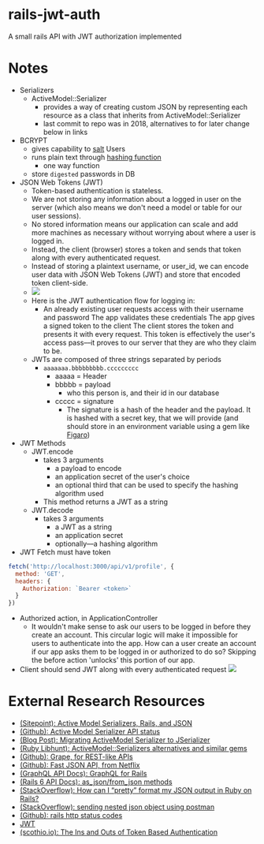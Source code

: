 # rails-jwt-auth
A small rails API with JWT authorization implemented 


# Notes
* Serializers
  * ActiveModel::Serializer
    * provides a way of creating custom JSON by representing each resource as a class that inherits from ActiveModel::Serializer
    * last commit to repo was in 2018, alternatives to for later change below in links
* BCRYPT
  * gives capability to [salt](https://en.wikipedia.org/wiki/Salt_(cryptography)) Users
  * runs plain text through [hashing function](https://en.wikipedia.org/wiki/Cryptographic_hash_function)
    * one way function
  * store `digested` passwords in DB
* JSON Web Tokens (JWT)
  * Token-based authentication is stateless.
  *  We are not storing any information about a logged in user on the server (which also means we don't need a model or table for our user sessions).
  *   No stored information means our application can scale and add more machines as necessary without worrying about where a user is logged in. 
  *   Instead, the client (browser) stores a token and sends that token along with every authenticated request.
  *   Instead of storing a plaintext username, or user_id, we can encode user data with JSON Web Tokens (JWT) and store that encoded token client-side.
  *   ![](https://camo.githubusercontent.com/27f5919605d867b1e3d534be6c500b74466ef10b/68747470733a2f2f692e737461636b2e696d6775722e636f6d2f66325a684d2e706e67)
  * Here is the JWT authentication flow for logging in:
    * An already existing user requests access with their username and password
    The app validates these credentials
    The app gives a signed token to the client
    The client stores the token and presents it with every request. This token is effectively the user's access pass––it proves to our server that they are who they claim to be.
  * JWTs are composed of three strings separated by periods
    * `aaaaaaa.bbbbbbbbb.ccccccccc`
      * aaaaa = Header
      * bbbbb = payload
        * who this person is, and their id in our database
      * ccccc = signature
        * The signature is a hash of the header and the payload. It is hashed with a secret key, that we will provide (and should store in an environment variable using a gem like [Figaro](https://github.com/laserlemon/figaro#getting-started))
* JWT Methods
  * JWT.encode
    * takes 3 arguments
      * a payload to encode
      * an application secret of the user's choice
      * an optional third that can be used to specify the hashing algorithm used
    * This method returns a JWT as a string
  * JWT.decode
    * takes 3 arguments
      * a JWT as a string
      * an application secret
      * optionally––a hashing algorithm
* JWT Fetch must have token
```js
fetch('http://localhost:3000/api/v1/profile', {
  method: 'GET',
  headers: {
    Authorization: `Bearer <token>`
  }
})
```
* Authorized action, in ApplicationController
  * It wouldn't make sense to ask our users to be logged in before they create an account. This circular logic will make it impossible for users to authenticate into the app. How can a user create an account if our app asks them to be logged in or authorized to do so? Skipping the before action 'unlocks' this portion of our app.
* Client should send JWT along with every authenticated request
![](https://cdn.scotch.io/scotchy-uploads/2014/11/tokens-traditional.png)

# External Research Resources
* [(Sitepoint): Active Model Serializers, Rails, and JSON](https://www.sitepoint.com/active-model-serializers-rails-and-json-oh-my/)
* [(Github): Active Model Serializer API status](https://github.com/rails-api/active_model_serializers#status-of-ams)
* [(Blog Post): Migrating ActiveModel Serializer to JSerializer](https://stevenyue.com/blogs/migrating-active-model-serializers-to-jserializer)
* [(Ruby Libhunt): ActiveModel::Serializers alternatives and similar gems](https://ruby.libhunt.com/active_model_serializers-alternatives)
* [(Github): Grape, for REST-like APIs](https://github.com/ruby-grape/grape)
* [(Github): Fast JSON API, from Netflix](https://github.com/Netflix/fast_jsonapi)
* [(GraphQL API Docs): GraphQL for Rails](https://graphql-ruby.org/development#setup)
* [(Rails 6 API Docs): as_json/from_json methods](https://api.rubyonrails.org/classes/ActiveModel/Serializers/JSON.html)
* [(StackOverflow): How can I “pretty” format my JSON output in Ruby on Rails?](https://stackoverflow.com/questions/86653/how-can-i-pretty-format-my-json-output-in-ruby-on-rails?noredirect=1)
* [(StackOverflow): sending nested json object using postman](https://stackoverflow.com/questions/26705782/sending-nested-json-object-using-postman#26919793)
* [(Github): rails http status codes](https://gist.github.com/mlanett/a31c340b132ddefa9cca)
* [JWT](https://jwt.io/#debugger)
* [(scothio.io): The Ins and Outs of Token Based Authentication](https://scotch.io/tutorials/the-ins-and-outs-of-token-based-authentication)